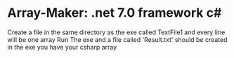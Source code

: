 # Array-Maker: .net 7.0 framework c#
Create a file in the same directory as the exe called TextFile1 and every line will be one array
Run The exe and a file called 'Result.txt' should be created
in the exe you have your csharp array

